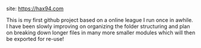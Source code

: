 site: https://hax94.com

This is my first github project based on a online league I run once in awhile. I have been slowly improving on organizing the folder structuring and plan on breaking down longer files in many more smaller modules which will then be exported for re-use!
